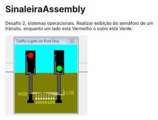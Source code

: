# SinaleiraAssembly
Desafio 2, sistemas operacionais.
Realizar exibição do semáforo de um trânsito, enquanto um lado está Vermelho o outro está Verde.

![Sinaleira](https://github.com/leonardogoandete/SinaleiraAssembly/blob/f71817081829eec08f5d88b93c651b1032856344/sinaleira.gif)

